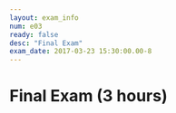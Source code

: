 ```yaml
---
layout: exam_info
num: e03
ready: false
desc: "Final Exam"
exam_date: 2017-03-23 15:30:00.00-8
---
```



# Final Exam (3 hours)



